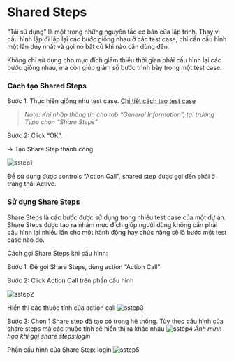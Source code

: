 # Shared Steps
“Tái sử dụng” là một trong những nguyên tắc cơ bản của lập trình. Thay vì cấu hình lặp đi lặp lại các bước giống nhau ở các test case, chỉ cần cấu hình một lần duy nhất và gọi nó bất cứ khi nào cần dùng đến.

Không chỉ sử dụng cho mục đích giảm thiểu thời gian phải cấu hình lại các bước giống nhau, mà còn giúp giảm số bước trình bày trong một test case.


### Cách tạo Shared Steps
Bước 1:	Thực hiện giống như test case. [Chi tiết cách tạo test case](/test-framework-api/guest/doc-file/doc-file/03aa9ed7-eb1f-4362-8146-b1fabde3b705/link.png)

> *Note: Khi nhập thông tin cho tab “General Information”, tại trường Type chọn “Share Steps”*

Bước 2:	Click “OK”.

-> Tạo Share Step thành công

![sstep1](/test-framework-api/guest/doc-file/doc-file/4ce3a40b-3bc8-4b0d-a386-3cbf42540961/sstep1.png)

Để sử dụng được controls “Action Call”, shared step được gọi đến phải ở trạng thái Active.

### Sử dụng Share Steps

Share Steps là các bước được sử dụng trong nhiều test case của một dự án. Share Steps được tạo ra nhằm mục đích giúp người dùng không cần phải cấu hình lại nhiều lần cho một hành động hay chức năng sẽ là bước một test case nào đó.

Cách gọi Share Steps khi cấu hình: 

Bước 1: Để gọi Share Steps, dùng action “Action Call”

Bước 2: Click Action Call trên phần cấu hình

![sstep2](/test-framework-api/guest/doc-file/doc-file/cb1640bc-29d4-4fd5-aca6-91c485cc44b3/sstep2.png)

Hiển thị các thuộc tính của action call
![sstep3](/test-framework-api/guest/doc-file/doc-file/58ea911d-bad5-48dc-a4ae-bc14a6914e41/sstep3.png)

Bước 3: Chọn 1 Share step đã tạo có trong hệ thống. Tùy theo cấu hình của share steps mà các thuộc tính sẽ hiển thị ra khác nhau
![sstep4](/test-framework-api/guest/doc-file/doc-file/fec01a51-83ec-49da-a5a8-4633fdb32d1e/sstep4.png)
_Ảnh minh họa khi gọi share steps:login_

Phần cấu hình của Share Step: login
![sstep5](/test-framework-api/guest/doc-file/doc-file/a9422d05-1322-47b8-b546-b39e88edd2a0/sstep5.png)
